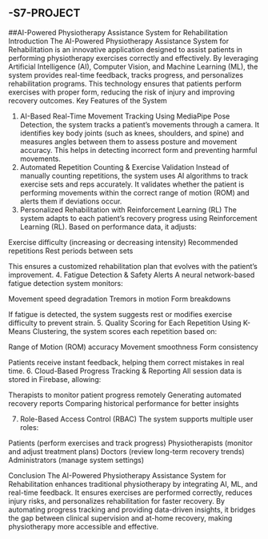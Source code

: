 ## -S7-PROJECT
##AI-Powered Physiotherapy Assistance System for Rehabilitation
Introduction
The AI-Powered Physiotherapy Assistance System for Rehabilitation is an innovative application designed to assist patients in performing physiotherapy exercises correctly and effectively. By leveraging Artificial Intelligence (AI), Computer Vision, and Machine Learning (ML), the system provides real-time feedback, tracks progress, and personalizes rehabilitation programs. This technology ensures that patients perform exercises with proper form, reducing the risk of injury and improving recovery outcomes.
Key Features of the System
1. AI-Based Real-Time Movement Tracking
Using MediaPipe Pose Detection, the system tracks a patient’s movements through a camera. It identifies key body joints (such as knees, shoulders, and spine) and measures angles between them to assess posture and movement accuracy. This helps in detecting incorrect form and preventing harmful movements.
2. Automated Repetition Counting & Exercise Validation
Instead of manually counting repetitions, the system uses AI algorithms to track exercise sets and reps accurately. It validates whether the patient is performing movements within the correct range of motion (ROM) and alerts them if deviations occur.
3. Personalized Rehabilitation with Reinforcement Learning (RL)
The system adapts to each patient’s recovery progress using Reinforcement Learning (RL). Based on performance data, it adjusts:

Exercise difficulty (increasing or decreasing intensity)
Recommended repetitions
Rest periods between sets

This ensures a customized rehabilitation plan that evolves with the patient’s improvement.
4. Fatigue Detection & Safety Alerts
A neural network-based fatigue detection system monitors:

Movement speed degradation
Tremors in motion
Form breakdowns

If fatigue is detected, the system suggests rest or modifies exercise difficulty to prevent strain.
5. Quality Scoring for Each Repetition
Using K-Means Clustering, the system scores each repetition based on:

Range of Motion (ROM) accuracy
Movement smoothness
Form consistency

Patients receive instant feedback, helping them correct mistakes in real time.
6. Cloud-Based Progress Tracking & Reporting
All session data is stored in Firebase, allowing:

Therapists to monitor patient progress remotely
Generating automated recovery reports
Comparing historical performance for better insights

7. Role-Based Access Control (RBAC)
The system supports multiple user roles:

Patients (perform exercises and track progress)
Physiotherapists (monitor and adjust treatment plans)
Doctors (review long-term recovery trends)
Administrators (manage system settings)

Conclusion
The AI-Powered Physiotherapy Assistance System for Rehabilitation enhances traditional physiotherapy by integrating AI, ML, and real-time feedback. It ensures exercises are performed correctly, reduces injury risks, and personalizes rehabilitation for faster recovery. By automating progress tracking and providing data-driven insights, it bridges the gap between clinical supervision and at-home recovery, making physiotherapy more accessible and effective.
